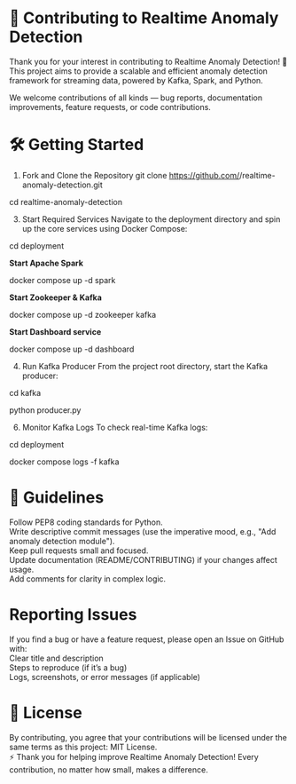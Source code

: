 # 🤝 Contributing to Realtime Anomaly Detection

Thank you for your interest in contributing to Realtime Anomaly Detection! 🚀
This project aims to provide a scalable and efficient anomaly detection framework for streaming data, powered by Kafka, Spark, and Python.

We welcome contributions of all kinds — bug reports, documentation improvements, feature requests, or code contributions.

# 🛠️ Getting Started
1. Fork and Clone the Repository
git clone https://github.com/<your-username>/realtime-anomaly-detection.git

cd realtime-anomaly-detection

3. Start Required Services
Navigate to the deployment directory and spin up the core services using Docker Compose:

cd deployment

**Start Apache Spark**  

docker compose up -d spark  

**Start Zookeeper & Kafka**  

docker compose up -d zookeeper kafka  

**Start Dashboard service**  

docker compose up -d dashboard

4. Run Kafka Producer
From the project root directory, start the Kafka producer:

cd kafka  

python producer.py

6. Monitor Kafka Logs
To check real-time Kafka logs:

cd deployment  

docker compose logs -f kafka

# 📌 Guidelines
Follow PEP8 coding standards for Python.  
Write descriptive commit messages (use the imperative mood, e.g., "Add anomaly detection module").  
Keep pull requests small and focused.  
Update documentation (README/CONTRIBUTING) if your changes affect usage.  
Add comments for clarity in complex logic.

# Reporting Issues
If you find a bug or have a feature request, please open an Issue on GitHub with:  
Clear title and description  
Steps to reproduce (if it’s a bug)  
Logs, screenshots, or error messages (if applicable)

# 📄 License
By contributing, you agree that your contributions will be licensed under the same terms as this project: MIT License.  
⚡ Thank you for helping improve Realtime Anomaly Detection! Every contribution, no matter how small, makes a difference.
